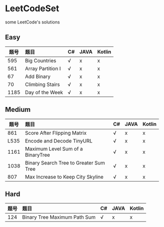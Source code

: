 # LeetCodeSet
some LeetCode's solutions 


## Easy
题号|题目|C#|JAVA|Kotlin
--|:--|:--|:--|:--
595|Big Countries|√|x|x
561|Array Partition I |√|x|x
67|Add Binary |√|x|x
70|Climbing Stairs|√|x|x
1185|Day of the Week |√|x|x

## Medium
题号|题目|C#|JAVA|Kotlin
--|:--|:--|:--|:--
861|Score After Flipping Matrix|√|x|x
L535|Encode and Decode TinyURL|√|x|x
1161|Maximum Level Sum of a BinaryTree|√|x|x
1038|Binary Search Tree to Greater Sum Tree|√|x|x
807|Max Increase to Keep City Skyline |√|x|x

## Hard
题号|题目|C#|JAVA|Kotlin
--|:--|:--|:--|:--
124|Binary Tree Maximum Path Sum|√|x|x
